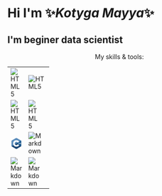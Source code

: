 # Hi I'm :sparkles:_**Kotyga Mayya**_:sparkles:
## I'm beginer data scientist

<div align="center">My skills & tools:</div>

|   |   |
|---|---|
| <img align="left" alt="HTML5" width="26px" src="https://www.freepngimg.com/thumb/android/72537-icons-python-programming-computer-social-tutorial.png" /> | <img align="left" alt="HTML5" width="40px" src="https://camo.githubusercontent.com/372ec7affa473d0f22892783e8bdaad0c59ed63be721c38f9a0b891ecc763a57/68747470733a2f2f63646e2e667265656c6f676f766563746f72732e6e65742f77702d636f6e74656e742f75706c6f6164732f323031382f30362f6b6167676c652d6c6f676f2e706e67" />  |
| <img align="left" alt="HTML5" width="23px" src="https://itproger.com/img/tests/1585037968.svg" /> | <img align="left" alt="HTML5" width="26px" src="https://ods.ai/ods/logo/ods.svg" />  |
| <img align="left" alt="Markdown" width="26px" src="https://raw.githubusercontent.com/github/explore/180320cffc25f4ed1bbdfd33d4db3a66eeeeb358/topics/cpp/cpp.png"/>| <img align="left" alt="Markdown" width="30px" src="https://gitlab.linphone.org/uploads/-/system/project/avatar/453/kissclipart-api-icon-png-clipart-computer-icons-application-pr-46d0976647deed9c.png"/> |
| <img align="left" alt="Markdown" width="26px" src="https://www.kaggle.com/static/images/education/km/advanced-sql.svg"/>| <img align="left" alt="Markdown" width="26px" src="https://www.clipartmax.com/png/full/200-2006334_its-no-wonder-its-so-popular-with-its-incredible-linux-flat-icon.png"/> |



